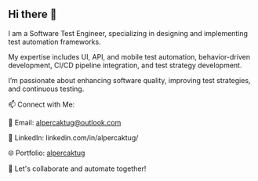 ## Hi there 👋

I am a Software Test Engineer, specializing in designing and implementing test automation frameworks.

My expertise includes UI, API, and mobile test automation, behavior-driven development, CI/CD pipeline integration, and test strategy development.

I’m passionate about enhancing software quality, improving test strategies, and continuous testing.


📫 Connect with Me:

📩 Email: alpercaktug@outlook.com

💼 LinkedIn: linkedin.com/in/alpercaktug/

🌐 Portfolio: [alpercaktug](https://alpercaktug.github.io)

🚀 Let's collaborate and automate together!

<!--
**alpercaktug/alpercaktug** is a ✨ _special_ ✨ repository because its `README.md` (this file) appears on your GitHub profile.

Here are some ideas to get you started:

- 🔭 I’m currently working on ...
- 🌱 I’m currently learning ...
- 👯 I’m looking to collaborate on ...
- 🤔 I’m looking for help with ...
- 💬 Ask me about ...
- 📫 How to reach me: ...
- 😄 Pronouns: ...
- ⚡ Fun fact: ...
-->

